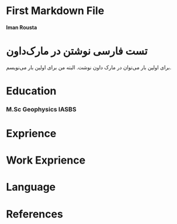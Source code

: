 # First Markdown File
#### Iman Rousta
# تست فارسی نوشتن در مارک‌داون
برای اولین بار می‌توان در مارک داون نوشت. البته من برای اولین بار می‌نویسم.

# Education
### M.Sc Geophysics IASBS
# Exprience

# Work Exprience 

# Language

# References
